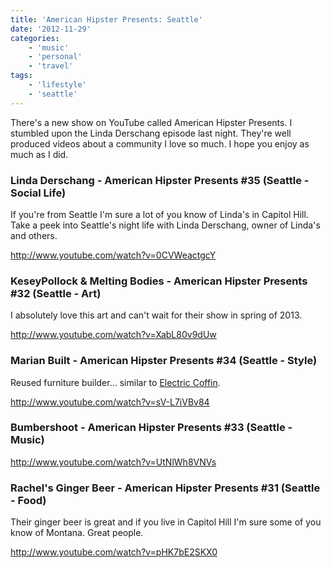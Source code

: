 ```yaml
---
title: 'American Hipster Presents: Seattle'
date: '2012-11-29'
categories:
    - 'music'
    - 'personal'
    - 'travel'
tags:
    - 'lifestyle'
    - 'seattle'
---
```


There's a new show on YouTube called American Hipster Presents. I stumbled upon the Linda Derschang episode last night. They're well produced videos about a community I love so much. I hope you enjoy as much as I did.

### Linda Derschang - American Hipster Presents #35 (Seattle - Social Life)

If you're from Seattle I'm sure a lot of you know of Linda's in Capitol Hill. Take a peek into Seattle's night life with Linda Derschang, owner of Linda's and others.

http://www.youtube.com/watch?v=0CVWeactgcY

### KeseyPollock & Melting Bodies - American Hipster Presents #32 (Seattle - Art)

I absolutely love this art and can't wait for their show in spring of 2013.

http://www.youtube.com/watch?v=XabL80v9dUw

### Marian Built - American Hipster Presents #34 (Seattle - Style)

Reused furniture builder… similar to [Electric Coffin](https://www.facebook.com/electriccoffin).

http://www.youtube.com/watch?v=sV-L7iVBv84

### Bumbershoot - American Hipster Presents #33 (Seattle - Music)

http://www.youtube.com/watch?v=UtNlWh8VNVs

### Rachel's Ginger Beer - American Hipster Presents #31 (Seattle - Food)

Their ginger beer is great and if you live in Capitol Hill I'm sure some of you know of Montana. Great people.

http://www.youtube.com/watch?v=pHK7bE2SKX0
